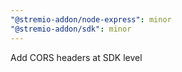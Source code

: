 ```yaml
---
"@stremio-addon/node-express": minor
"@stremio-addon/sdk": minor
---
```


Add CORS headers at SDK level
